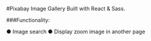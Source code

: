 #Pixabay Image Gallery
Built with React & Sass.

###Functionality:

● Image search
● Display zoom image in another page
